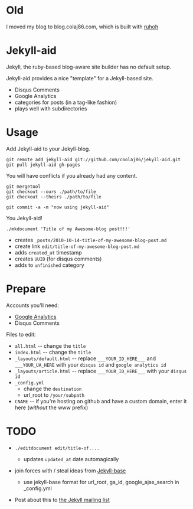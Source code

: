 Old
===

I moved my blog to blog.colaj86.com, which is built with [ruhoh](ruhoh.com)

Jekyll-aid
====

Jekyll, the ruby-based blog-aware site builder has no default setup.

Jekyll-aid provides a nice "template" for a Jekyll-based site.

  * Disqus Comments
  * Google Analytics
  * categories for posts (in a tag-like fashion)
  * plays well with subdirectories

Usage
====

Add Jekyll-aid to your Jekyll-blog.

    git remote add jekyll-aid git://github.com/coolaj86/jekyll-aid.git
    git pull jekyll-aid gh-pages

You will have conflicts if you already had any content.

    git mergetool
    git checkout --ours ./path/to/file
    git checkout --theirs ./path/to/file

    git commit -a -m "now using jekyll-aid"

You Jekyll-aid!

    ./mkdocument 'Title of my Awesome-blog post!!!'

  * creates `_posts/2010-10-14-title-of-my-awesome-blog-post.md`
  * create link `edit/title-of-my-awesome-blog-post.md`
  * adds `created_at` timestamp
  * creates `UUID` (for disqus comments)
  * adds to `unfinished` category

Prepare
====

Accounts you'll need:

  * [Google Analytics](http://code.google.com/apis/ajaxsearch/signup.html)
  * Disqus Comments

Files to edit:

  * `all.html` -- change the `title`
  * `index.html` -- change the `title`
  * `_layouts/default.html` -- replace `___YOUR_ID_HERE___` and `___YOUR_UA_HERE` with your `disqus id` and `google analytics id`
  * `_layouts/article.html` -- replace `___YOUR_ID_HERE___` with your `disqus id`
  * `_config.yml`
    * change the `destination`
    * url_root to `/your/subpath`
  * `CNAME` -- if you're hosting on github and have a custom domain, enter it here (*without* the www prefix)

TODO
====

  * `./editdocument edit/title-of....`
    * updates `updated_at` date automagically

  * join forces with / steal ideas from [Jekyll-base](http://raphinou.github.com/jekyll-base/)
    * use jekyll-base format for url_root, ga_id, google_ajax_search in _config.yml

  * Post about this to [the Jekyll mailing list](http://groups.google.com/group/jekyll-rb)
